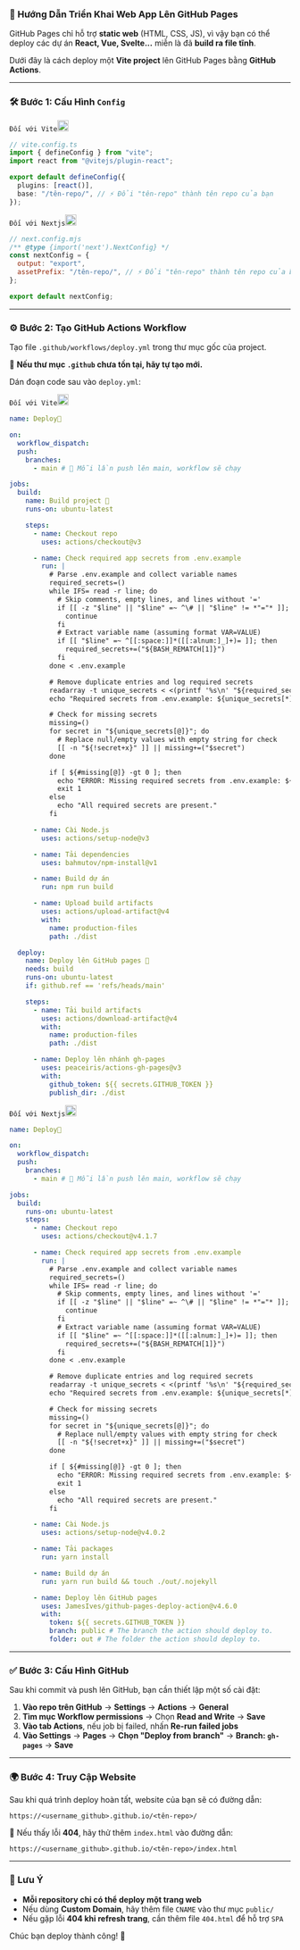 ### 🚀 Hướng Dẫn Triển Khai Web App Lên GitHub Pages  

GitHub Pages chỉ hỗ trợ **static web** (HTML, CSS, JS), vì vậy bạn có thể deploy các dự án **React, Vue, Svelte...** miễn là đã **build ra file tĩnh**.  

Dưới đây là cách deploy một **Vite project** lên GitHub Pages bằng **GitHub Actions**.  

---

### 🛠️ Bước 1: Cấu Hình `Config`  
```Đối với Vite```<img src="https://skillicons.dev/icons?i=vite&theme=dark" width="20" height="20">
```ts
// vite.config.ts
import { defineConfig } from "vite";
import react from "@vitejs/plugin-react";

export default defineConfig({
  plugins: [react()],
  base: "/tên-repo/", // ⚡ Đổi "tên-repo" thành tên repo của bạn
});
```

```Đối với Nextjs```<img src="https://skillicons.dev/icons?i=nextjs&theme=dark" width="20" height="20">
```js
// next.config.mjs
/** @type {import('next').NextConfig} */
const nextConfig = {
  output: "export",
  assetPrefix: "/tên-repo/", // ⚡ Đổi "tên-repo" thành tên repo của bạn
};

export default nextConfig;
```
---

### ⚙️ Bước 2: Tạo GitHub Actions Workflow  
Tạo file `.github/workflows/deploy.yml` trong thư mục gốc của project.  

📌 **Nếu thư mục `.github` chưa tồn tại, hãy tự tạo mới.**  

Dán đoạn code sau vào `deploy.yml`:  

```Đối với Vite```<img src="https://skillicons.dev/icons?i=vite&theme=dark" width="20" height="20">
```yaml
name: Deploy🪽

on:
  workflow_dispatch:
  push:
    branches:
      - main # 🔄 Mỗi lần push lên main, workflow sẽ chạy

jobs:
  build:
    name: Build project 🔨
    runs-on: ubuntu-latest

    steps:
      - name: Checkout repo
        uses: actions/checkout@v3

      - name: Check required app secrets from .env.example
        run: |
          # Parse .env.example and collect variable names
          required_secrets=()
          while IFS= read -r line; do
            # Skip comments, empty lines, and lines without '='
            if [[ -z "$line" || "$line" =~ ^\# || "$line" != *"="* ]]; then
              continue
            fi
            # Extract variable name (assuming format VAR=VALUE)
            if [[ "$line" =~ ^[[:space:]]*([[:alnum:]_]+)= ]]; then
              required_secrets+=("${BASH_REMATCH[1]}")
            fi
          done < .env.example

          # Remove duplicate entries and log required secrets
          readarray -t unique_secrets < <(printf '%s\n' "${required_secrets[@]}" | awk '!seen[$0]++')
          echo "Required secrets from .env.example: ${unique_secrets[*]}"

          # Check for missing secrets
          missing=()
          for secret in "${unique_secrets[@]}"; do
            # Replace null/empty values with empty string for check
            [[ -n "${!secret+x}" ]] || missing+=("$secret")
          done

          if [ ${#missing[@]} -gt 0 ]; then
            echo "ERROR: Missing required secrets from .env.example: ${missing[*]}"
            exit 1
          else
            echo "All required secrets are present."
          fi

      - name: Cài Node.js
        uses: actions/setup-node@v3

      - name: Tải dependencies
        uses: bahmutov/npm-install@v1

      - name: Build dự án
        run: npm run build

      - name: Upload build artifacts
        uses: actions/upload-artifact@v4
        with:
          name: production-files
          path: ./dist

  deploy:
    name: Deploy lên GitHub pages 🚀
    needs: build
    runs-on: ubuntu-latest
    if: github.ref == 'refs/heads/main'

    steps:
      - name: Tải build artifacts
        uses: actions/download-artifact@v4
        with:
          name: production-files
          path: ./dist

      - name: Deploy lên nhánh gh-pages
        uses: peaceiris/actions-gh-pages@v3
        with:
          github_token: ${{ secrets.GITHUB_TOKEN }}
          publish_dir: ./dist
```

```Đối với Nextjs```<img src="https://skillicons.dev/icons?i=nextjs&theme=dark" width="20" height="20">
```yaml
name: Deploy🪽

on:
  workflow_dispatch:
  push:
    branches:
      - main # 🔄 Mỗi lần push lên main, workflow sẽ chạy

jobs:
  build:
    runs-on: ubuntu-latest
    steps:
      - name: Checkout repo
        uses: actions/checkout@v4.1.7

      - name: Check required app secrets from .env.example
        run: |
          # Parse .env.example and collect variable names
          required_secrets=()
          while IFS= read -r line; do
            # Skip comments, empty lines, and lines without '='
            if [[ -z "$line" || "$line" =~ ^\# || "$line" != *"="* ]]; then
              continue
            fi
            # Extract variable name (assuming format VAR=VALUE)
            if [[ "$line" =~ ^[[:space:]]*([[:alnum:]_]+)= ]]; then
              required_secrets+=("${BASH_REMATCH[1]}")
            fi
          done < .env.example

          # Remove duplicate entries and log required secrets
          readarray -t unique_secrets < <(printf '%s\n' "${required_secrets[@]}" | awk '!seen[$0]++')
          echo "Required secrets from .env.example: ${unique_secrets[*]}"

          # Check for missing secrets
          missing=()
          for secret in "${unique_secrets[@]}"; do
            # Replace null/empty values with empty string for check
            [[ -n "${!secret+x}" ]] || missing+=("$secret")
          done

          if [ ${#missing[@]} -gt 0 ]; then
            echo "ERROR: Missing required secrets from .env.example: ${missing[*]}"
            exit 1
          else
            echo "All required secrets are present."
          fi

      - name: Cài Node.js
        uses: actions/setup-node@v4.0.2

      - name: Tải packages
        run: yarn install

      - name: Build dự án
        run: yarn run build && touch ./out/.nojekyll

      - name: Deploy lên GitHub pages
        uses: JamesIves/github-pages-deploy-action@v4.6.0
        with:
          token: ${{ secrets.GITHUB_TOKEN }}
          branch: public # The branch the action should deploy to.
          folder: out # The folder the action should deploy to.
```

---

### ✅ Bước 3: Cấu Hình GitHub  
Sau khi commit và push lên GitHub, bạn cần thiết lập một số cài đặt:  

1. **Vào repo trên GitHub** → **Settings** → **Actions** → **General**  
2. **Tìm mục Workflow permissions** → Chọn **Read and Write** → **Save**  
3. **Vào tab Actions**, nếu job bị failed, nhấn **Re-run failed jobs**  
4. **Vào Settings** → **Pages** → **Chọn "Deploy from branch"** → **Branch: `gh-pages`** → **Save**  
---

### 🌍 Bước 4: Truy Cập Website  
Sau khi quá trình deploy hoàn tất, website của bạn sẽ có đường dẫn:  

```
https://<username_github>.github.io/<tên-repo>/
```

📌 Nếu thấy lỗi **404**, hãy thử thêm `index.html` vào đường dẫn:  

```
https://<username_github>.github.io/<tên-repo>/index.html
```

---

### 🎯 Lưu Ý  
- **Mỗi repository chỉ có thể deploy một trang web**  
- Nếu dùng **Custom Domain**, hãy thêm file `CNAME` vào thư mục `public/`  
- Nếu gặp lỗi **404 khi refresh trang**, cần thêm file `404.html` để hỗ trợ `SPA`  

Chúc bạn deploy thành công! 🚀
